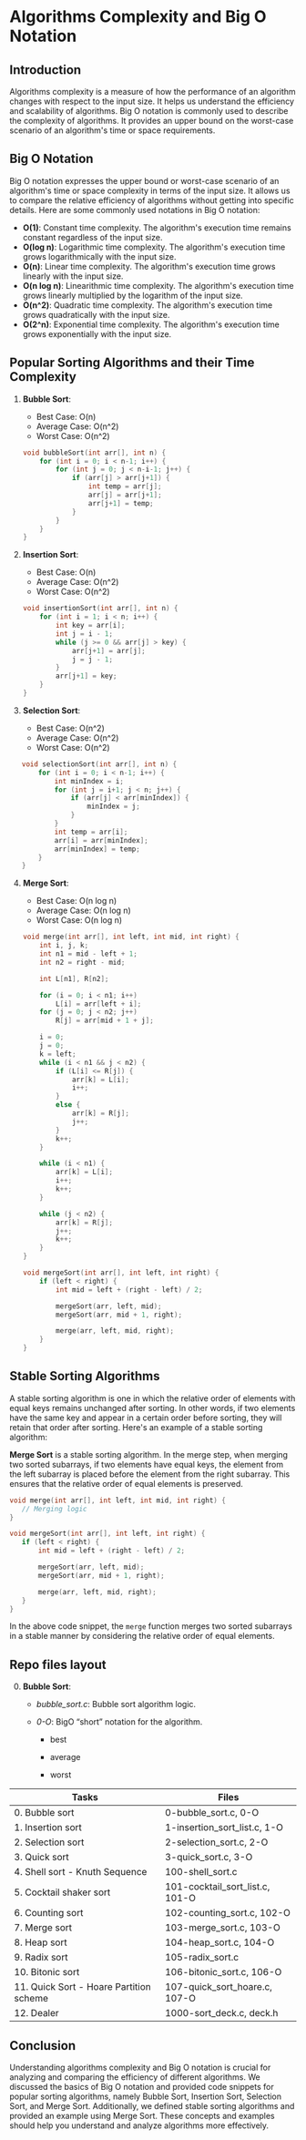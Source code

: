 # Algorithms Complexity and Big O Notation

## Introduction
Algorithms complexity is a measure of how the performance of an algorithm changes with respect to the input size. It helps us understand the efficiency and scalability of algorithms. Big O notation is commonly used to describe the complexity of algorithms. It provides an upper bound on the worst-case scenario of an algorithm's time or space requirements.

## Big O Notation
Big O notation expresses the upper bound or worst-case scenario of an algorithm's time or space complexity in terms of the input size. It allows us to compare the relative efficiency of algorithms without getting into specific details. Here are some commonly used notations in Big O notation:

- **O(1)**: Constant time complexity. The algorithm's execution time remains constant regardless of the input size.
- **O(log n)**: Logarithmic time complexity. The algorithm's execution time grows logarithmically with the input size.
- **O(n)**: Linear time complexity. The algorithm's execution time grows linearly with the input size.
- **O(n log n)**: Linearithmic time complexity. The algorithm's execution time grows linearly multiplied by the logarithm of the input size.
- **O(n^2)**: Quadratic time complexity. The algorithm's execution time grows quadratically with the input size.
- **O(2^n)**: Exponential time complexity. The algorithm's execution time grows exponentially with the input size.

## Popular Sorting Algorithms and their Time Complexity

1. **Bubble Sort**:
   - Best Case: O(n)
   - Average Case: O(n^2)
   - Worst Case: O(n^2)

   ```c
   void bubbleSort(int arr[], int n) {
       for (int i = 0; i < n-1; i++) {
           for (int j = 0; j < n-i-1; j++) {
               if (arr[j] > arr[j+1]) {
                   int temp = arr[j];
                   arr[j] = arr[j+1];
                   arr[j+1] = temp;
               }
           }
       }
   }
   ```

2. **Insertion Sort**:
   - Best Case: O(n)
   - Average Case: O(n^2)
   - Worst Case: O(n^2)

   ```c
   void insertionSort(int arr[], int n) {
       for (int i = 1; i < n; i++) {
           int key = arr[i];
           int j = i - 1;
           while (j >= 0 && arr[j] > key) {
               arr[j+1] = arr[j];
               j = j - 1;
           }
           arr[j+1] = key;
       }
   }
   ```
3. **Selection Sort**:
   - Best Case: O(n^2)
   - Average Case: O(n^2)
   - Worst Case: O(n^2)

```c
   void selectionSort(int arr[], int n) {
       for (int i = 0; i < n-1; i++) {
           int minIndex = i;
           for (int j = i+1; j < n; j++) {
               if (arr[j] < arr[minIndex]) {
                   minIndex = j;
               }
           }
           int temp = arr[i];
           arr[i] = arr[minIndex];
           arr[minIndex] = temp;
       }
   }
   ```

4. **Merge Sort**:
   - Best Case: O(n log n)
   - Average Case: O(n log n)
   - Worst Case: O(n log n)

   ```c
   void merge(int arr[], int left, int mid, int right) {
       int i, j, k;
       int n1 = mid - left + 1;
       int n2 = right - mid;

       int L[n1], R[n2];

       for (i = 0; i < n1; i++)
           L[i] = arr[left + i];
       for (j = 0; j < n2; j++)
           R[j] = arr[mid + 1 + j];

       i = 0;
       j = 0;
       k = left;
       while (i < n1 && j < n2) {
           if (L[i] <= R[j]) {
               arr[k] = L[i];
               i++;
           }
           else {
               arr[k] = R[j];
               j++;
           }
           k++;
       }

       while (i < n1) {
           arr[k] = L[i];
           i++;
           k++;
       }

       while (j < n2) {
           arr[k] = R[j];
           j++;
           k++;
       }
   }

   void mergeSort(int arr[], int left, int right) {
       if (left < right) {
           int mid = left + (right - left) / 2;

           mergeSort(arr, left, mid);
           mergeSort(arr, mid + 1, right);

           merge(arr, left, mid, right);
       }
   }
   ```

## Stable Sorting Algorithms
A stable sorting algorithm is one in which the relative order of elements with equal keys remains unchanged after sorting. In other words, if two elements have the same key and appear in a certain order before sorting, they will retain that order after sorting. Here's an example of a stable sorting algorithm:

**Merge Sort** is a stable sorting algorithm. In the merge step, when merging two sorted subarrays, if two elements have equal keys, the element from the left subarray is placed before the element from the right subarray. This ensures that the relative order of equal elements is preserved.

```c
void merge(int arr[], int left, int mid, int right) {
   // Merging logic
}

void mergeSort(int arr[], int left, int right) {
   if (left < right) {
       int mid = left + (right - left) / 2;

       mergeSort(arr, left, mid);
       mergeSort(arr, mid + 1, right);

       merge(arr, left, mid, right);
   }
}
```

In the above code snippet, the `merge` function merges two sorted subarrays in a stable manner by considering the relative order of equal elements.

## Repo files layout

0. **Bubble Sort**:

    - *bubble_sort.c*: Bubble sort algorithm logic.
    - *0-O*: BigO  “short” notation for the algorithm.

        - best

        - average

        - worst

|     Tasks        |       Files       |
| ----------------------  | ------------------------- |
| 0. Bubble sort   |   0-bubble_sort.c, 0-O|
| 1. Insertion sort   |   1-insertion_sort_list.c, 1-O|
| 2. Selection sort   |   2-selection_sort.c, 2-O|
| 3. Quick sort   |   3-quick_sort.c, 3-O|
| 4. Shell sort - Knuth Sequence   |   100-shell_sort.c|
| 5. Cocktail shaker sort   |   101-cocktail_sort_list.c, 101-O|
| 6. Counting sort   |   102-counting_sort.c, 102-O|
| 7. Merge sort   |   103-merge_sort.c, 103-O|
| 8. Heap sort   |   104-heap_sort.c, 104-O|
| 9. Radix sort   |   105-radix_sort.c|
| 10. Bitonic sort   |   106-bitonic_sort.c, 106-O|
| 11. Quick Sort - Hoare Partition scheme   |   107-quick_sort_hoare.c, 107-O|
| 12. Dealer   |   1000-sort_deck.c, deck.h|

## Conclusion
Understanding algorithms complexity and Big O notation is crucial for analyzing and comparing the efficiency of different algorithms. We discussed the basics of Big O notation and provided code snippets for popular sorting algorithms, namely Bubble Sort, Insertion Sort, Selection Sort, and Merge Sort. Additionally, we defined stable sorting algorithms and provided an example using Merge Sort. These concepts and examples should help you understand and analyze algorithms more effectively.

